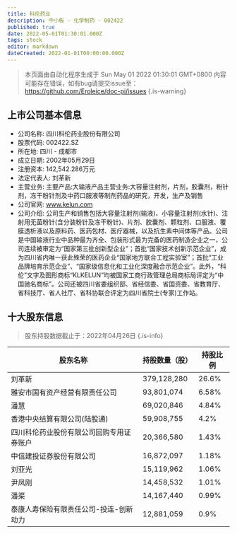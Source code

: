 ```yaml
---
title: 科伦药业
description: 中小板 - 化学制药 - 002422
published: true
date: 2022-05-01T01:30:01.000Z
tags: stock
editor: markdown
dateCreated: 2022-01-01T00:00:00.000Z
---
```


> 本页面由自动化程序生成于 Sun May 01 2022 01:30:01 GMT+0800
> 内容可能存在错误，如有bug请提交issue至：https://github.com/Eroleice/doc-pi/issues
{.is-warning}

## 上市公司基本信息
- 公司名称: 四川科伦药业股份有限公司
- 股票代码: 002422.SZ
- 所在地: 四川 - 成都市
- 成立日期: 2002年05月29日
- 注册资本: 142,542.286万元
- 法定代表人: 刘革新
- 主营业务: 主要产品:大输液产品主营业务:大容量注射剂，片剂，胶囊剂，粉针剂，冻干粉针剂及中药口服液等制剂药品的研究，开发，生产及销售
- 公司官网: www.kelun.com
- 公司介绍: 公司生产和销售包括大容量注射剂(输液)、小容量注射剂(水针)、注射用无菌粉针(含分装粉针及冻干粉针)、片剂、胶囊剂、颗粒剂、口服液、覆膜透析液以及原料药、医药包材、医疗器械，以及抗生素中间体等产品。公司是中国输液行业中品种最为齐全、包装形式最为完备的医药制造企业之一，公司连续被审定为“国家第三批创新型企业”；首批“国家技术创新示范企业”，成为四川省内唯一获此殊荣的医药企业“国家地方联合工程实验室”；首批“工业品牌培育示范企业”、“国家级信息化和工业化深度融合示范企业”。此外，“科伦”文字及图形商标“KLKELUN”均被国家工商行政管理总局商标局评定为“中国驰名商标”。公司还被四川省委组织部、省经信委、省国资委、省教育厅、省科技厅、省人社厅、省科协联合评定为四川省院士(专家)工作站。


## 十大股东信息
> 股东持股数据截止于：2022年04月26日
{.is-info}

| 股东名称 | 持股数量（股） | 持股比例 |
| --- | --- | --- |
| 刘革新 | 379,128,280 | 26.6% |
| 雅安市国有资产经营有限责任公司 | 93,801,074 | 6.58% |
| 潘慧 | 69,020,846 | 4.84% |
| 香港中央结算有限公司(陆股通) | 59,908,755 | 4.2% |
| 四川科伦药业股份有限公司回购专用证券账户 | 20,366,580 | 1.43% |
| 中信建投证券股份有限公司 | 16,872,097 | 1.18% |
| 刘亚光 | 15,119,962 | 1.06% |
| 尹凤刚 | 14,458,532 | 1.01% |
| 潘渠 | 14,167,440 | 0.99% |
| 泰康人寿保险有限责任公司-投连-创新动力 | 12,881,059 | 0.9% |




